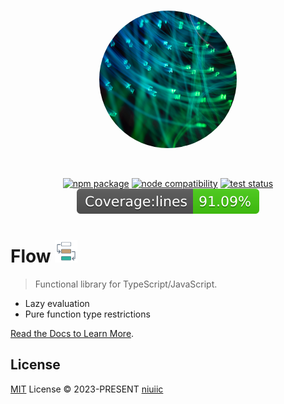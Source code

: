 <br/>

<p align="center">
  <a href="https://flow.niuiic.com" target="_blank" rel="noopener noreferrer">
    <img width="220" height="220" style="border-radius: 50%;" src="./docs/public/logo.jpeg" alt="Flow logo">
  </a>
</p>

<br/>

<p align="center">
  <a href="https://npmjs.com/package/vite"><img src="https://img.shields.io/npm/v/@niuiic/flow.svg" alt="npm package"></a>
  <a href="https://nodejs.org/en/about/releases/"><img src="https://img.shields.io/node/v/@niuiic/flow.svg" alt="node compatibility"></a>
  <a href="https://github.com/niuiic/flow/tree/main/.github/workflows"><img src="https://github.com/niuiic/flow/actions/workflows/test.yml/badge.svg" alt="test status"></a>
  <a href="https://github.com/niuiic/flow/tree/main/.github/workflows"><img src="https://github.com/niuiic/flow/blob/coverage/badge-lines.svg" alt="test coverage"></a>
</p>

# Flow <img width="36" src="./docs/public/flow.svg"/>

> Functional library for TypeScript/JavaScript.

- Lazy evaluation
- Pure function type restrictions

[Read the Docs to Learn More](https://flow.niuiic.com).

## License

[MIT](LICENSE) License © 2023-PRESENT [niuiic](https://github.com/niuiic)
